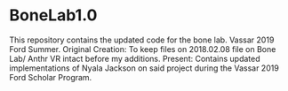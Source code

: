 # BoneLab1.0
This repository contains the updated code for the bone lab. Vassar 2019 Ford Summer.
Original Creation: To keep files on 2018.02.08 file on Bone Lab/ Anthr VR intact before my additions. 
Present: Contains updated implementations of Nyala Jackson on said project during the Vassar 2019 Ford Scholar Program.
